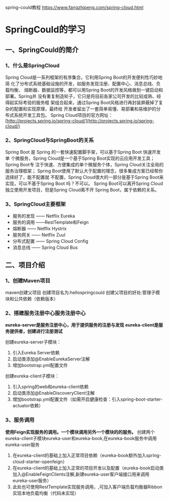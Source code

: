 spring-could教程
https://www.fangzhipeng.com/spring-cloud.html
# SpringCould的学习

## 一、SpringCould的简介

### 1、什么是SpringCloud

Spring Cloud是一系列框架的有序集合。它利用Spring Boot的开发便利性巧妙地简 化了分布式系统基础设施的开发，如服务发现注册、配置中心、消息总线、负载均衡、 熔断器、数据监控等，都可以用Spring Boot的开发风格做到一键启动和部署。Spring并 没有重复制造轮子，它只是将目前各家公司开发的比较成熟、经得起实际考验的服务框 架组合起来，通过Spring Boot风格进行再封装屏蔽掉了复杂的配置和实现原理，最终给 开发者留出了一套简单易懂、易部署和易维护的分布式系统开发工具包。
Spring Cloud项目的官方网址：[http://projects.spring.io/spring-cloud/](http://projects.spring.io/spring-cloud/)

### 2、SpringCloud与SpringBoot的关系


Spring Boot 是 Spring 的一套快速配置脚手架，可以基于Spring Boot 快速开发单 个微服务，Spring Cloud是一个基于Spring Boot实现的云应用开发工具；Spring Boot专 注于快速、方便集成的单个微服务个体，Spring Cloud关注全局的服务治理框架； Spring Boot使用了默认大于配置的理念，很多集成方案已经帮你选择好了，能不配置就 不配置，Spring Cloud很大的一部分是基于Spring Boot来实现，可以不基于Spring Boot 吗？不可以。
Spring Boot可以离开Spring Cloud独立使用开发项目，但是Spring Cloud离不开 Spring Boot，属于依赖的关系。

### 3、SpringCloud主要框架

- 服务的发现 —— Netflix Eureka
- 服务的调用 ——RestTemplate和Feign
- 熔断器 —— Netflix Hystrix
- 服务网关 —— Netflix Zuul
- 分布式配置 —— Spring Cloud Config
- 消息总线 —— Spring Cloud Bus

## 二、项目介绍

### 1、创建Maven项目

maven创建父项目
创建项目名为:hellospringcould
创建父项目的好处:管理子模块和公共依赖（依赖版本）

### 2、搭建服务注册中心服务注册中心

**eureka-server是服务注册中心，用于提供服务的注册与发现**
**eureka-client是服务提供者，创建进行注册测试**

创建eureka-server子模块：
1. 引入Eureka Server依赖
2. 启动类添加@EnableEurekaServer注解
3. 增加bootstrap.yml配置文件

创建eureka-client子模块：
1. 引入spring的web和eureka-client依赖
2. 启动类添加@EnableDiscoveryClient注解
3. 增加bootstrap.yml配置文件（如需开启健康检查：引入spring-boot-starter-actuator依赖）

### 3、服务调用

**使用Feign实现服务的调用。一个模块调用另外一个模块的的服务。**
创建两个eureka-client子模块eureka-user和eureka-book,在eureka-book服务中调用eureka-user服务

1. 在eureka-client的基础上加入正常项目依赖（eureka-book额外加入spring-cloud-starter-openfeign）
2. 在eureka-client的基础上加入正常的项目开发以及配置（eureka-book启动类加入@EnableFeignClients注解,新建eureka-user客户端接口用来调用eureka-user服务）
3. 此处也可使用RestTemplate实现服务调用，,可加入客户端负载均衡器Ribbon实现本地负载均衡（代码未实现）